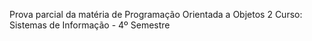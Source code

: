 Prova parcial da matéria de Programação Orientada a Objetos 2
Curso: Sistemas de Informação - 4º Semestre

